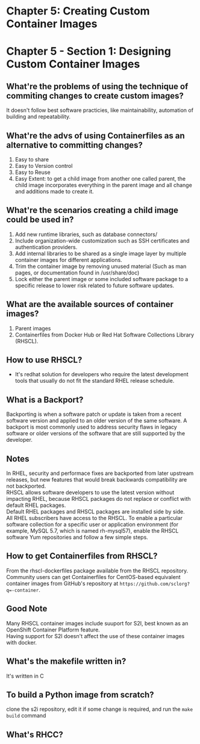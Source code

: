 
# Chapter 5: Creating Custom Container Images
# Chapter 5 - Section 1: Designing Custom Container Images
## What're the problems of using the technique of commiting changes to create custom images?
It doesn't follow best software practicies, like maintainability, automation of building and repeatability.

## What're the advs of using Containerfiles as an alternative to committing changes?
1. Easy to share
2. Easy to Version control
3. Easy to Reuse
4. Easy Extent: to get a child image from another one called parent, the child image incorporates everything in the parent image and all change and additions made to create it.

## What're the scenarios creating a child image could be used in?
1. Add new runtime libraries, such as database connectors/
2. Include organization-wide customization such as SSH certificates and authentication providers.
3. Add internal libraries to be shared as a single image layer by multiple container images for different applications.
4. Trim the container image by removing unused material (Such as man pages, or documentation found in /usr/share/doc)
5. Lock either the parent image or some included software package to a specific release to lower risk related to future software updates.

## What are the available sources of container images?
1. Parent images
2. Containerfiles from Docker Hub or Red Hat Software Collections Library (RHSCL).

## How to use RHSCL?
* It's redhat solution for developers who require the latest development tools that usually do not fit the standard RHEL release schedule.

## What is a Backport? 
Backporting is when a software patch or update is taken from a recent software version and applied to an older version of the same software. A backport is most commonly used to address security flaws in legacy software or older versions of the software that are still supported by the developer.

## Notes
In RHEL, security and performace fixes are backported from later upstream releases, but new features that would break backwards compatibility are not backported.  
RHSCL allows software developers to use the latest version without impacting RHEL, because RHSCL packages do not replace or conflict with default RHEL packages.  
Default RHEL packages and RHSCL packages are installed side by side.  
All RHEL subscribers have access to the RHSCL. To enable a particular software collection for a specific user or application environment (for example, MySQL 5.7, which is named rh-mysql57), enable the RHSCL software Yum repositories and follow a few simple steps.

## How to get Containerfiles from RHSCL?
From the rhscl-dockerfiles package available from the RHSCL repository.  
Community users can get Containerfiles for CentOS-based equivalent container images from GitHub's repository at `https://github.com/sclorg?q=-container`.

## Good Note
Many RHSCL container images include suuport for S2I, best known as an OpenShift Container Platform feature.  
Having support for S2I doesn't affect the use of these container images with docker.

## What's the makefile written in?
It's written in C

## To build a Python image from scratch?
clone the s2i repository, edit it if some change is required, and run the `make build` command

## What's RHCC?
